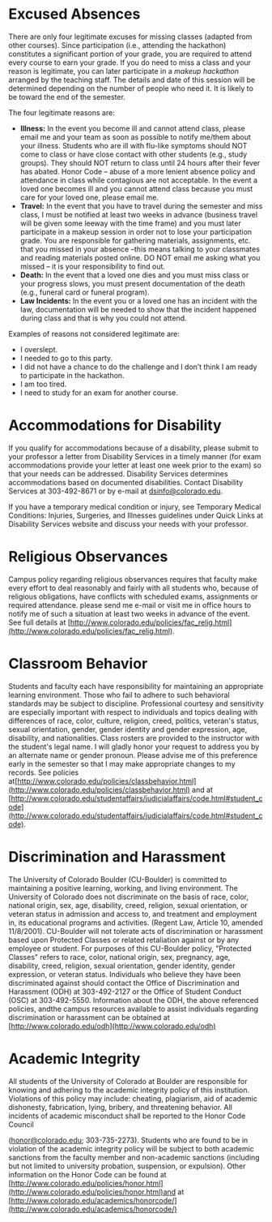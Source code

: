# Excused Absences

There are only four legitimate excuses for missing classes (adapted from other courses). Since participation (i.e., attending the hackathon) constitutes a significant portion of your grade, you are required to attend every course to earn your grade. If you do need to miss a class and your reason is legitimate, you can later participate in a _makeup hackathon_ arranged by the teaching staff. The details and date of this session will be determined depending on the number of people who need it. It is likely to be toward the end of the semester.

The four legitimate reasons are:

*  **Illness:** In the event you become ill and cannot attend class, please email me and your team as soon as possible to notify me/them about your illness. Students who are ill with flu-like symptoms should NOT come to class or have close contact with other students (e.g., study groups). They should NOT return to class until 24 hours after their fever has abated. Honor Code – abuse of a more lenient absence policy and attendance in class while contagious are not acceptable. In the event a loved one becomes ill and you cannot attend class because you must care for your loved one, please email me.
*  **Travel:** In the event that you have to travel during the semester and miss class, I must be notified at least two weeks in advance (business travel will be given some leeway with the time frame) and you must later participate in a makeup session in order not to lose your participation grade. You are responsible for gathering materials, assignments, etc. that you missed in your absence –this means talking to your classmates and reading materials posted online. DO NOT email me asking what you missed – it is your responsibility to find out.
*  **Death:** In the event that a loved one dies and you must miss class or your progress slows, you must present documentation of the death (e.g., funeral card or funeral program).
*  **Law Incidents:** In the event you or a loved one has an incident with the law, documentation will be needed to show that the incident happened during class and that is why you could not attend.

Examples of reasons not considered legitimate are:

* I overslept.
* I needed to go to this party.
* I did not have a chance to do the challenge and I don’t think I am ready to participate in the hackathon.
* I am too tired.
* I need to study for an exam for another course.


# Accommodations for Disability

If you qualify for accommodations because of a disability, please submit to your professor a letter from Disability Services in a timely manner (for exam accommodations provide your letter at least one week prior to the exam) so that your needs can be addressed. Disability Services determines accommodations based on documented disabilities. Contact Disability Services at 303-492-8671 or by e-mail at dsinfo@colorado.edu.

If you have a temporary medical condition or injury, see Temporary Medical Conditions: Injuries, Surgeries, and Illnesses guidelines under Quick Links at Disability Services website and discuss your needs with your professor.

# Religious Observances

Campus policy regarding religious observances requires that faculty make every effort to deal reasonably and fairly with all students who, because of religious obligations, have conflicts with scheduled exams, assignments or required attendance. please send me e-mail or visit me in office hours to notify me of such a situation at least two weeks in advance of the event. See full details at [http://www.colorado.edu/policies/fac_relig.html](http://www.colorado.edu/policies/fac_relig.html).

# Classroom Behavior

Students and faculty each have responsibility for maintaining an appropriate learning environment. Those who fail to adhere to such behavioral standards may be subject to discipline. Professional courtesy and sensitivity are especially important with respect to individuals and topics dealing with differences of race, color, culture, religion, creed, politics, veteran's status, sexual orientation, gender, gender identity and gender expression, age, disability, and nationalities. Class rosters are provided to the instructor with the student's legal name. I will gladly honor your request to address you by an alternate name or gender pronoun. Please advise me of this preference early in the semester so that I may make appropriate changes to my records. See policies at[http://www.colorado.edu/policies/classbehavior.html](http://www.colorado.edu/policies/classbehavior.html) and at [http://www.colorado.edu/studentaffairs/judicialaffairs/code.html#student_code](http://www.colorado.edu/studentaffairs/judicialaffairs/code.html#student_code).

# Discrimination and Harassment

The University of Colorado Boulder (CU-Boulder) is committed to maintaining a positive learning, working, and living environment. The University of Colorado does not discriminate on the basis of race, color, national origin, sex, age, disability, creed, religion, sexual orientation, or veteran status in admission and access to, and treatment and employment in, its educational programs and activities. (Regent Law, Article 10, amended 11/8/2001). CU-Boulder will not tolerate acts of discrimination or harassment based upon Protected Classes or related retaliation against or by any employee or student. For purposes of this CU-Boulder policy, "Protected Classes" refers to race, color, national origin, sex, pregnancy, age, disability, creed, religion, sexual orientation, gender identity, gender expression, or veteran status. Individuals who believe they have been discriminated against should contact the Office of Discrimination and Harassment (ODH) at 303-492-2127 or the Office of Student Conduct (OSC) at 303-492-5550. Information about the ODH, the above referenced policies, andthe campus resources available to assist individuals regarding discrimination or harassment can be obtained at [http://www.colorado.edu/odh](http://www.colorado.edu/odh)

# Academic Integrity

All students of the University of Colorado at Boulder are responsible for knowing and adhering to the academic integrity policy of this institution. Violations of this policy may include: cheating, plagiarism, aid of academic dishonesty, fabrication, lying, bribery, and threatening behavior. All incidents of academic misconduct shall be reported to the Honor Code Council

(honor@colorado.edu; 303-735-2273). Students who are found to be in violation of the academic integrity policy will be subject to both academic sanctions from the faculty member and non-academic sanctions (including but not limited to university probation, suspension, or expulsion). Other information on the Honor Code can be found at [http://www.colorado.edu/policies/honor.html](http://www.colorado.edu/policies/honor.html)and at [http://www.colorado.edu/academics/honorcode/](http://www.colorado.edu/academics/honorcode/)
